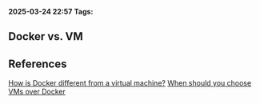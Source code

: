 **2025-03-24 22:57**
**Tags:**

## Docker vs. VM









## References
[How is Docker different from a virtual machine?](https://stackoverflow.com/questions/16047306/how-is-docker-different-from-a-virtual-machine)
[When should you choose VMs over Docker](https://www.reddit.com/r/docker/comments/q6ykxa/when_should_you_choose_vms_over_docker/)